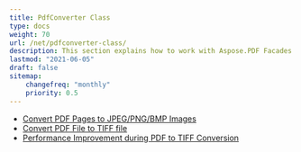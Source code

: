 ```yaml
---
title: PdfConverter Class
type: docs
weight: 70
url: /net/pdfconverter-class/
description: This section explains how to work with Aspose.PDF Facades using PdfConverter class.
lastmod: "2021-06-05"
draft: false
sitemap:
    changefreq: "monthly"
    priority: 0.5
---
```


- [Convert PDF Pages to JPEG/PNG/BMP Images](/pdf/net/convert-pdf-pages/)
- [Convert PDF File to TIFF file](/pdf/net/convert-pdf-file/)
- [Performance Improvement during PDF to TIFF Conversion](/pdf/net/performance-improvement-during-pdf-to-tiff-conversion/)
